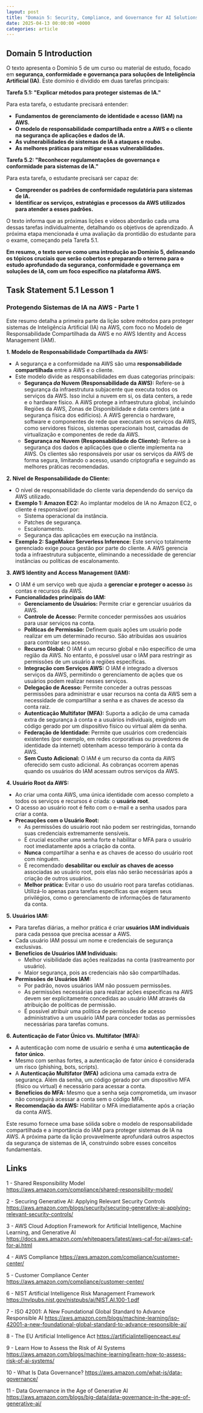 ```yaml
---
layout: post
title: "Domain 5: Security, Compliance, and Governance for AI Solutions (Standard AIF)"
date: 2025-04-13 00:00:00 +0000
categories: article
---
```


## Domain 5 Introduction

O texto apresenta o Domínio 5 de um curso ou material de estudo, focado em **segurança, conformidade e governança para soluções de Inteligência Artificial (IA)**. Este domínio é dividido em duas tarefas principais:

**Tarefa 5.1: "Explicar métodos para proteger sistemas de IA."**

Para esta tarefa, o estudante precisará entender:

*   **Fundamentos de gerenciamento de identidade e acesso (IAM) na AWS.**
*   **O modelo de responsabilidade compartilhada entre a AWS e o cliente na segurança de aplicações e dados de IA.**
*   **As vulnerabilidades de sistemas de IA a ataques e roubo.**
*   **As melhores práticas para mitigar essas vulnerabilidades.**

**Tarefa 5.2: "Reconhecer regulamentações de governança e conformidade para sistemas de IA."**

Para esta tarefa, o estudante precisará ser capaz de:

*   **Compreender os padrões de conformidade regulatória para sistemas de IA.**
*   **Identificar os serviços, estratégias e processos da AWS utilizados para atender a esses padrões.**

O texto informa que as próximas lições e vídeos abordarão cada uma dessas tarefas individualmente, detalhando os objetivos de aprendizado. A próxima etapa mencionada é uma avaliação da prontidão do estudante para o exame, começando pela Tarefa 5.1.

**Em resumo, o texto serve como uma introdução ao Domínio 5, delineando os tópicos cruciais que serão cobertos e preparando o terreno para o estudo aprofundado da segurança, conformidade e governança em soluções de IA, com um foco específico na plataforma AWS.**

## Task Statement 5.1 Lesson 1

### Protegendo Sistemas de IA na AWS - Parte 1

Este resumo detalha a primeira parte da lição sobre métodos para proteger sistemas de Inteligência Artificial (IA) na AWS, com foco no Modelo de Responsabilidade Compartilhada da AWS e no AWS Identity and Access Management (IAM).

**1. Modelo de Responsabilidade Compartilhada da AWS:**

*   A segurança e a conformidade na AWS são uma **responsabilidade compartilhada** entre a AWS e o cliente.
*   Este modelo divide as responsabilidades em duas categorias principais:
    *   **Segurança *da* Nuvem (Responsabilidade da AWS):** Refere-se à segurança da infraestrutura subjacente que executa todos os serviços da AWS. Isso inclui a nuvem em si, os data centers, a rede e o hardware físico. A AWS protege a infraestrutura global, incluindo Regiões da AWS, Zonas de Disponibilidade e data centers (até a segurança física dos edifícios). A AWS gerencia o hardware, software e componentes de rede que executam os serviços da AWS, como servidores físicos, sistemas operacionais host, camadas de virtualização e componentes de rede da AWS.
    *   **Segurança *na* Nuvem (Responsabilidade do Cliente):** Refere-se à segurança dos dados e aplicações que o cliente implementa na AWS. Os clientes são responsáveis por usar os serviços da AWS de forma segura, limitando o acesso, usando criptografia e seguindo as melhores práticas recomendadas.

**2. Nível de Responsabilidade do Cliente:**

*   O nível de responsabilidade do cliente varia dependendo do serviço da AWS utilizado.
*   **Exemplo 1: Amazon EC2:** Ao implantar modelos de IA no Amazon EC2, o cliente é responsável por:
    *   Sistema operacional da instância.
    *   Patches de segurança.
    *   Escalonamento.
    *   Segurança das aplicações em execução na instância.
*   **Exemplo 2: SageMaker Serverless Inference:** Este serviço totalmente gerenciado exige pouca gestão por parte do cliente. A AWS gerencia toda a infraestrutura subjacente, eliminando a necessidade de gerenciar instâncias ou políticas de escalonamento.

**3. AWS Identity and Access Management (IAM):**

*   O IAM é um serviço web que ajuda a **gerenciar e proteger o acesso** às contas e recursos da AWS.
*   **Funcionalidades principais do IAM:**
    *   **Gerenciamento de Usuários:** Permite criar e gerenciar usuários da AWS.
    *   **Controle de Acesso:** Permite conceder permissões aos usuários para usar serviços na conta.
    *   **Políticas de Permissão:** Definem quais ações um usuário pode realizar em um determinado recurso. São atribuídas aos usuários para controlar seu acesso.
    *   **Recurso Global:** O IAM é um recurso global e não específico de uma região da AWS. No entanto, é possível usar o IAM para restringir as permissões de um usuário a regiões específicas.
    *   **Integração com Serviços AWS:** O IAM é integrado a diversos serviços da AWS, permitindo o gerenciamento de ações que os usuários podem realizar nesses serviços.
    *   **Delegação de Acesso:** Permite conceder a outras pessoas permissões para administrar e usar recursos na conta da AWS sem a necessidade de compartilhar a senha e as chaves de acesso da conta raiz.
    *   **Autenticação Multifator (MFA):** Suporta a adição de uma camada extra de segurança à conta e a usuários individuais, exigindo um código gerado por um dispositivo físico ou virtual além da senha.
    *   **Federação de Identidade:** Permite que usuários com credenciais existentes (por exemplo, em redes corporativas ou provedores de identidade da internet) obtenham acesso temporário à conta da AWS.
    *   **Sem Custo Adicional:** O IAM é um recurso da conta da AWS oferecido sem custo adicional. As cobranças ocorrem apenas quando os usuários do IAM acessam outros serviços da AWS.

**4. Usuário Root da AWS:**

*   Ao criar uma conta AWS, uma única identidade com acesso completo a todos os serviços e recursos é criada: o **usuário root**.
*   O acesso ao usuário root é feito com o e-mail e a senha usados para criar a conta.
*   **Precauções com o Usuário Root:**
    *   As permissões do usuário root não podem ser restringidas, tornando suas credenciais extremamente sensíveis.
    *   É crucial escolher uma senha forte e habilitar o MFA para o usuário root imediatamente após a criação da conta.
    *   **Nunca** compartilhar a senha e as chaves de acesso do usuário root com ninguém.
    *   É recomendado **desabilitar ou excluir as chaves de acesso** associadas ao usuário root, pois elas não serão necessárias após a criação de outros usuários.
    *   **Melhor prática:** Evitar o uso do usuário root para tarefas cotidianas. Utilizá-lo apenas para tarefas específicas que exigem seus privilégios, como o gerenciamento de informações de faturamento da conta.

**5. Usuários IAM:**

*   Para tarefas diárias, a melhor prática é criar **usuários IAM individuais** para cada pessoa que precisa acessar a AWS.
*   Cada usuário IAM possui um nome e credenciais de segurança exclusivas.
*   **Benefícios de Usuários IAM Individuais:**
    *   Melhor visibilidade das ações realizadas na conta (rastreamento por usuário).
    *   Maior segurança, pois as credenciais não são compartilhadas.
*   **Permissões de Usuários IAM:**
    *   Por padrão, novos usuários IAM não possuem permissões.
    *   As permissões necessárias para realizar ações específicas na AWS devem ser explicitamente concedidas ao usuário IAM através da atribuição de políticas de permissão.
    *   É possível atribuir uma política de permissões de acesso administrativo a um usuário IAM para conceder todas as permissões necessárias para tarefas comuns.

**6. Autenticação de Fator Único vs. Multifator (MFA):**

*   A autenticação com nome de usuário e senha é uma **autenticação de fator único**.
*   Mesmo com senhas fortes, a autenticação de fator único é considerada um risco (phishing, bots, scripts).
*   A **Autenticação Multifator (MFA)** adiciona uma camada extra de segurança. Além da senha, um código gerado por um dispositivo MFA (físico ou virtual) é necessário para acessar a conta.
*   **Benefícios do MFA:** Mesmo que a senha seja comprometida, um invasor não conseguirá acessar a conta sem o código MFA.
*   **Recomendação da AWS:** Habilitar o MFA imediatamente após a criação da conta AWS.

Este resumo fornece uma base sólida sobre o modelo de responsabilidade compartilhada e a importância do IAM para proteger sistemas de IA na AWS. A próxima parte da lição provavelmente aprofundará outros aspectos da segurança de sistemas de IA, construindo sobre esses conceitos fundamentais.

## Links

1 - Shared Responsibility Model
<https://aws.amazon.com/compliance/shared-responsibility-model/>

2 - Securing Generative AI: Applying Relevant Security Controls
<https://aws.amazon.com/blogs/security/securing-generative-ai-applying-relevant-security-controls/>

3 - AWS Cloud Adoption Framework for Artificial Intelligence, Machine Learning, and Generative AI
<https://docs.aws.amazon.com/whitepapers/latest/aws-caf-for-ai/aws-caf-for-ai.html>

4 - AWS Compliance
<https://aws.amazon.com/compliance/customer-center/>

5 - Customer Compliance Center
<https://aws.amazon.com/compliance/customer-center/>

6 - NIST Artificial Intelligence Risk Management Framework
<https://nvlpubs.nist.gov/nistpubs/ai/NIST.AI.100-1.pdf>

7 - ISO 42001: A New Foundational Global Standard to Advance Responsible AI
<https://aws.amazon.com/blogs/machine-learning/iso-42001-a-new-foundational-global-standard-to-advance-responsible-ai/>

8 - The EU Artificial Intelligence Act
<https://artificialintelligenceact.eu/>

9 - Learn How to Assess the Risk of AI Systems
<https://aws.amazon.com/blogs/machine-learning/learn-how-to-assess-risk-of-ai-systems/>

10 - What Is Data Governance?
<https://aws.amazon.com/what-is/data-governance/>

11 - Data Governance in the Age of Generative AI
<https://aws.amazon.com/blogs/big-data/data-governance-in-the-age-of-generative-ai/>